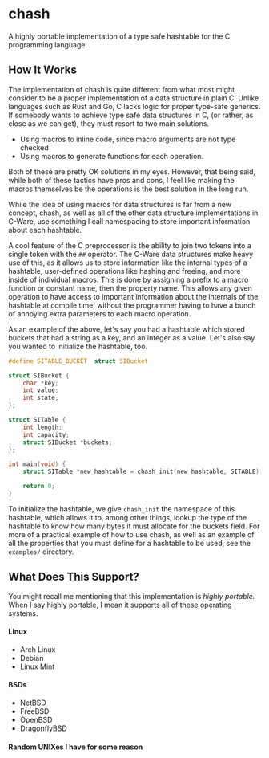 # chash
A highly portable implementation of a type safe hashtable for the C programming
language.

## How It Works
The implementation of chash is quite different from what most might consider
to be a proper implementation of a data structure in plain C. Unlike languages
such as Rust and Go, C lacks logic for proper type-safe generics. If somebody
wants to achieve type safe data structures in C, (or rather, as close as we
can get), they must resort to two main solutions.

- Using macros to inline code, since macro arguments are not type checked
- Using macros to generate functions for each operation.

Both of these are pretty OK solutions in my eyes. However, that being said, 
while both of these tactics have pros and cons, I feel like making the macros
themselves be the operations is the best solution in the long run.

While the idea of using macros for data structures is far from a new concept,
chash, as well as all of the other data structure implementations in C-Ware,
use something I call namespacing to store important information about each
hashtable.

A cool feature of the C preprocessor is the ability to join two tokens into a
single token with the `##` operator. The C-Ware data structures make heavy use
of this, as it allows us to store information like the internal types of a
hashtable, user-defined operations like hashing and freeing, and more inside of
individual macros. This is done by assigning a prefix to a macro function or
constant name, then the property name. This allows any given operation to have
access to important information about the internals of the hashtable at compile
time, without the programmer having to have a bunch of annoying extra parameters
to each macro operation.

As an example of the above, let's say you had a hashtable which stored buckets
that had a string as a key, and an integer as a value. Let's also say you
wanted to initialize the hashtable, too.

```c
#define SITABLE_BUCKET  struct SIBucket

struct SIBucket {
    char *key;
    int value;
    int state;
};

struct SITable {
    int length;
    int capacity;
    struct SIBucket *buckets;
};

int main(void) {
    struct SITable *new_hashtable = chash_init(new_hashtable, SITABLE);

    return 0;
}
```

To initialize the hashtable, we give `chash_init` the namespace of this hashtable,
which allows it to, among other things, lookup the type of the hashtable to know
how many bytes it must allocate for the buckets field. For more of a practical
example of how to use chash, as well as an example of all the properties that
you must define for a hashtable to be used, see the `examples/` directory.

## What Does This Support?
You might recall me mentioning that this implementation is *highly portable.*
When I say highly portable, I mean it supports all of these operating systems.

#### Linux
- Arch Linux
- Debian
- Linux Mint

#### BSDs
- NetBSD
- FreeBSD
- OpenBSD
- DragonflyBSD

#### Random UNIXes I have for some reason

